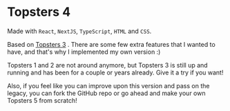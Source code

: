 # Topsters 4

Made with `React`, `NextJS`, `TypeScript`, `HTML` and `CSS`.

Based on [Topsters 3](https://topsters.org/) . There are some few extra features that I wanted to have, and that's why I implemented my own version :)

Topsters 1 and 2 are not around anymore, but Topsters
3 is still up and running and has been for a couple or
years already. Give it a try if you want!

Also, if you feel like you can improve upon this
version and pass on the legacy, you can fork the
GitHub repo or go ahead and make your own Topsters 5
from scratch!
